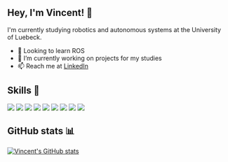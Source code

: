 ## Hey, I'm Vincent!  👋

I'm currently studying robotics and autonomous systems at the University of Luebeck.

- 🌱 Looking to learn ROS
- 🔭 I’m currently working on projects for my studies
- 📫 Reach me at [LinkedIn](https://www.linkedin.com/in/vincent-schiller-90a879204)

## Skills 🚀
![](https://img.shields.io/badge/Java-ED8B00?style=for-the-badge&logo=java&logoColor=white) ![](https://img.shields.io/badge/Python-FFD43B?style=for-the-badge&logo=python&logoColor=blue) ![](https://img.shields.io/badge/C-00599C?style=for-the-badge&logo=c&logoColor=white) ![](https://img.shields.io/badge/C%2B%2B-00599C?style=for-the-badge&logo=c%2B%2B&logoColor=white)  ![](https://img.shields.io/badge/GIT-E44C30?style=for-the-badge&logo=git&logoColor=white) ![](https://img.shields.io/badge/Arduino-00979D?style=for-the-badge&logo=Arduino&logoColor=white) ![](https://img.shields.io/badge/Raspberry%20Pi-A22846?style=for-the-badge&logo=Raspberry%20Pi&logoColor=white) ![](https://img.shields.io/badge/adafruit-000000?style=for-the-badge&logo=adafruit&logoColor=white)  ![](https://img.shields.io/badge/Numpy-777BB4?style=for-the-badge&logo=numpy&logoColor=white) 

## GitHub stats 📊
[![Vincent's GitHub stats](https://github-readme-stats.vercel.app/api?username=Vincent1334)](https://github.com/anuraghazra/github-readme-stats)
